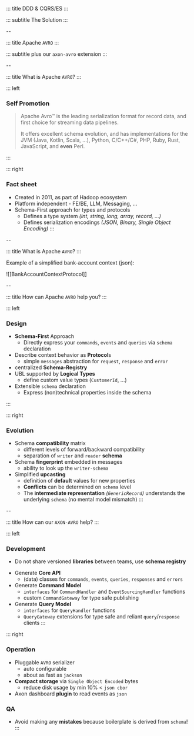 <!-- slide template="[[tpl-intermediate-subtitle]]" bg="[[holisticon-bg.svg]]" -->

::: title
DDD & CQRS/ES
:::

::: subtitle
The Solution
:::

--
<!-- slide template="[[tpl-intermediate-subtitle]]" bg="[[holisticon-bg.svg]]" -->

::: title
Apache `AVRO`
:::

::: subtitle
plus our `axon-avro` extension
:::

--
<!-- slide template="[[tpl-col-1-1]]" bg="[[holisticon-bg.svg]]" -->

::: title
What is Apache `AVRO`?
:::

::: left

### Self Promotion

> Apache Avro™ is the leading serialization format for record data, and first choice for
> streaming data pipelines.
>
>
> It offers excellent schema evolution, and has implementations for the JVM (Java, Kotlin,
> Scala, …), Python, C/C++/C#, PHP, Ruby, Rust, JavaScript, and **even** Perl.

:::

::: right

### Fact sheet

* Created in 2011, as part of Hadoop ecosystem
* Platform independent - FE/BE, LLM, Messaging, ...
* Schema-First approach for types and protocols
  * Defines a type system _(int, string, long, array, record, ...)_
  * Defines serialization encodings  _(JSON, Binary, Single Object Encoding)_
::: 

--
<!-- slide template="[[tpl-col-1-center-wide]]" bg="[[holisticon-bg.svg]]" -->

::: title
What is Apache `AVRO`?
:::

Example of a simplified bank-account context (json):

![[BankAccountContextProtocol]]

--
<!-- slide template="[[tpl-col-1-1]]" bg="[[holisticon-bg.svg]]" -->

::: title
How can Apache `AVRO` help you?
:::

::: left

### Design

+ **Schema-First** Approach
  + Directly express your `commands`, `events` and `queries` via `schema` declaration
+ Describe context behavior as **Protocol**s  
  + simple `messages` abstraction for `request`, `response` and `error`
+ centralized **Schema-Registry**
+ UBL supported by **Logical Types**
  + define custom value types (`CustomerId`, ...)
+ Extensible `schema` declaration
  + Express (non)technical properties inside the schema 

:::

::: right
### Evolution

+ Schema **compatibility** matrix
  + different levels of forward/backward compatibility
  + separation of `writer` and `reader` **schema**
+ Schema **fingerprint** embedded in messages
  + ability to look up the `writer-schema`
+ Simplified **upcasting**
  + definition of **default** values for new properties
  + **Conflicts** can be determined on `schema` level
  + The **intermediate representation** _(`GenericRecord`)_ understands the underlying `schema` (no mental model mismatch)
:::

--
<!-- slide template="[[tpl-col-1-1]]" bg="[[holisticon-bg.svg]]" -->

::: title
How can our `AXON-AVRO` help?
:::

::: left
### Development

+ Do not share versioned **libraries** between teams, use **schema registry**
<!--  + centralized `schema` declarations, always access the latest revision -->
+ Generate **Core API**
  + (data) classes for `commands`, `events`, `queries`, `responses` and `errors` 
+ Generate **Command Model**
  + `interfaces` for `CommandHandler` and `EventSourcingHandler` functions
  + custom `CommandGateway` for type safe publishing
+ Generate **Query Model**
  + `interfaces` for `QueryHandler` functions
  + `QueryGateway` extensions for type safe and reliant `query`/`response` clients
:::

::: right
### Operation

+ Pluggable `AVRO` serializer
  + auto configurable 
  + about as fast as `jackson`
+ **Compact storage** via `Single Object Encoded` bytes 
  + reduce disk usage by min 10% < `json cbor`
+ Axon dashboard **plugin** to read events as `json`

### QA

+ Avoid making any **mistakes** because boilerplate is derived from `schema`!
:::
